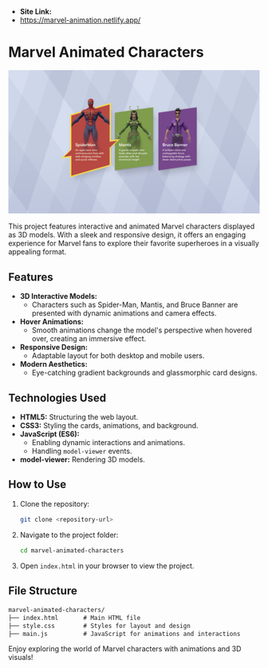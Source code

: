 

- **Site Link:**
- https://marvel-animation.netlify.app/
# Marvel Animated Characters

![Screenshot](/Marvel.png)

This project features interactive and animated Marvel characters displayed as 3D models. With a sleek and responsive design, it offers an engaging experience for Marvel fans to explore their favorite superheroes in a visually appealing format.

## Features

- **3D Interactive Models:**
  - Characters such as Spider-Man, Mantis, and Bruce Banner are presented with dynamic animations and camera effects.
- **Hover Animations:**
  - Smooth animations change the model's perspective when hovered over, creating an immersive effect.
- **Responsive Design:**
  - Adaptable layout for both desktop and mobile users.
- **Modern Aesthetics:**
  - Eye-catching gradient backgrounds and glassmorphic card designs.

## Technologies Used

- **HTML5:** Structuring the web layout.
- **CSS3:** Styling the cards, animations, and background.
- **JavaScript (ES6):**
  - Enabling dynamic interactions and animations.
  - Handling `model-viewer` events.
- **model-viewer:** Rendering 3D models.

## How to Use

1. Clone the repository:
   ```bash
   git clone <repository-url>
   ```

2. Navigate to the project folder:
   ```bash
   cd marvel-animated-characters
   ```

3. Open `index.html` in your browser to view the project.

## File Structure

```plaintext
marvel-animated-characters/
├── index.html       # Main HTML file
├── style.css        # Styles for layout and design
├── main.js          # JavaScript for animations and interactions
```


Enjoy exploring the world of Marvel characters with animations and 3D visuals!
